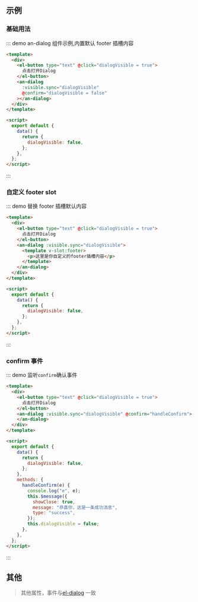 ## 示例

### 基础用法

::: demo an-dialog 组件示例,内置默认 footer 插槽内容

```html
<template>
  <div>
    <el-button type="text" @click="dialogVisible = true">
      点击打开Dialog
    </el-button>
    <an-dialog
      :visible.sync="dialogVisible"
      @confirm="dialogVisible = false"
    ></an-dialog>
  </div>
</template>

<script>
  export default {
    data() {
      return {
        dialogVisible: false,
      };
    },
  };
</script>
```

:::

### 自定义 footer slot

::: demo 替换 footer 插槽默认内容

```html
<template>
  <div>
    <el-button type="text" @click="dialogVisible = true">
      点击打开Dialog
    </el-button>
    <an-dialog :visible.sync="dialogVisible">
      <template v-slot:footer>
        <p>这里是你自定义的footer插槽内容</p>
      </template>
    </an-dialog>
  </div>
</template>

<script>
  export default {
    data() {
      return {
        dialogVisible: false,
      };
    },
  };
</script>
```

:::

### confirm 事件

::: demo 监听`confirm`确认事件

```html
<template>
  <div>
    <el-button type="text" @click="dialogVisible = true">
      点击打开Dialog
    </el-button>
    <an-dialog :visible.sync="dialogVisible" @confirm="handleConfirm">
    </an-dialog>
  </div>
</template>

<script>
  export default {
    data() {
      return {
        dialogVisible: false,
      };
    },
    methods: {
      handleConfirm(e) {
        console.log("e", e);
        this.$message({
          showClose: true,
          message: "恭喜你，这是一条成功消息",
          type: "success",
        });
        this.dialogVisible = false;
      },
    },
  };
</script>
```

:::

## 其他

> 其他属性，事件与[el-dialog](https://element.eleme.cn/#/zh-CN/component/dialog) 一致
